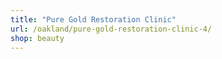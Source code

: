 ```yaml
---
title: "Pure Gold Restoration Clinic"
url: /oakland/pure-gold-restoration-clinic-4/
shop: beauty
---
```

